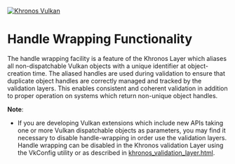 <!-- markdownlint-disable MD041 -->
[![Khronos Vulkan][1]][2]

[1]: https://vulkan.lunarg.com/img/Vulkan_100px_Dec16.png "https://www.khronos.org/vulkan/"
[2]: https://www.khronos.org/vulkan/

# Handle Wrapping Functionality

The handle wrapping facility is a feature of the Khronos Layer which aliases all non-dispatchable Vulkan objects with a unique identifier at object-creation time. The aliased handles are used during validation to ensure that duplicate object handles are correctly managed and tracked by the validation layers. This enables consistent and coherent validation in addition to proper operation on systems which return non-unique object handles.

**Note**:

* If you are developing Vulkan extensions which include new APIs taking one or more Vulkan dispatchable objects as parameters, you may find it necessary to disable handle-wrapping in order use the validation layers. Handle wrapping can be disabled in the Khronos validation Layer using the VkConfig utility or as described in 
[khronos_validation_layer.html](https://vulkan.lunarg.com/doc/sdk/latest/windows/khronos_validation_layer.html#user-content-layer-details).


